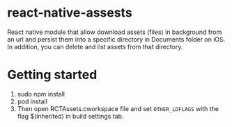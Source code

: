 # react-native-assests
React native module that allow download assets (files) in background from an url and persist them into a specific directory in Documents folder on iOS. In addition, you can delete and list assets from that directory.

# Getting started


1. sudo npm install
2. pod install
3. Then open RCTAssets.cworkspace file and set `OTHER_LDFLAGS` with the flag $(inherited) in build settings tab. 
